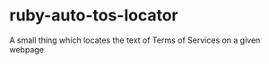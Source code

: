 ruby-auto-tos-locator
=====================

A small thing which locates the text of Terms of Services on a given webpage
